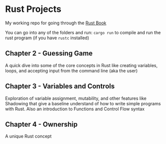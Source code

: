 # Rust Projects

My working repo for going through the [Rust Book](https://rust-book.cs.brown.edu/title-page.html)

You can go into any of the folders and run: `cargo run` to compile and run the rust program (if you have `rustc` installed)

## Chapter 2 - Guessing Game

A quick dive into some of the core concepts in Rust like creating variables, loops, and accepting input from the command line (aka the user)

## Chapter 3 - Variables and Controls

Exploration of variable assignment, mutability, and other features like Shadowing that give a baseline understand of how to write simple programs with Rust. Also an introduction to Functions and Control Flow syntax

## Chapter 4 - Ownership

A unique Rust concept